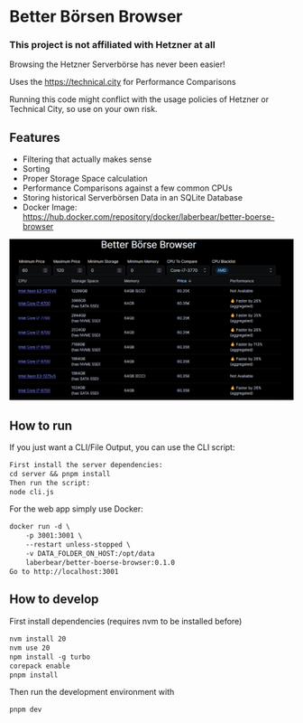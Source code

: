 # Better Börsen Browser

### This project is not affiliated with Hetzner at all

Browsing the Hetzner Serverbörse has never been easier!

Uses the https://technical.city for Performance Comparisons

Running this code might conflict with the usage policies of Hetzner or Technical City, so use on your own risk.

## Features
- Filtering that actually makes sense
- Sorting
- Proper Storage Space calculation
- Performance Comparisons against a few common CPUs
- Storing historical Serverbörsen Data in an SQLite Database
- Docker Image: https://hub.docker.com/repository/docker/laberbear/better-boerse-browser

![Screenshot of the App](image.png "Screenshot of the App")

## How to run

If you just want a CLI/File Output, you can use the CLI script:
```
First install the server dependencies:
cd server && pnpm install
Then run the script:
node cli.js
```

For the web app simply use Docker:
```
docker run -d \
    -p 3001:3001 \
    --restart unless-stopped \
    -v DATA_FOLDER_ON_HOST:/opt/data
    laberbear/better-boerse-browser:0.1.0
Go to http://localhost:3001
```

## How to develop

First install dependencies (requires nvm to be installed before)

```
nvm install 20
nvm use 20
npm install -g turbo
corepack enable
pnpm install
```

Then run the development environment with

```
pnpm dev
```